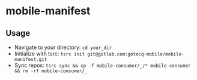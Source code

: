 # mobile-manifest

## Usage

- Navigate to your directory: `cd your_dir`
- Initialize with tsrc: `tsrc init git@gitlab.com:gotecq-mobile/mobile-manifest.git`
- Sync repos: `tsrc sync && cp -f mobile-consumer/_/* mobile-consumer && rm -rf mobile-consumer/_`
